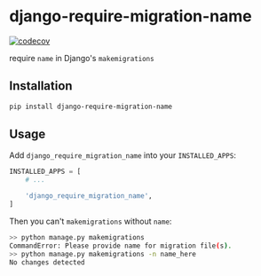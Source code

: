 # django-require-migration-name

[![codecov](https://codecov.io/gh/whtsky/django-require-migration-name/branch/master/graph/badge.svg?token=WXUN262JEF)](https://codecov.io/gh/whtsky/django-require-migration-name)

require `name` in Django's `makemigrations`

## Installation

```bash
pip install django-require-migration-name
```

## Usage

Add `django_require_migration_name` into your `INSTALLED_APPS`:

```python
INSTALLED_APPS = [
    # ...

    'django_require_migration_name',
]
```

Then you can't `makemigrations` without `name`:

```bash
>> python manage.py makemigrations
CommandError: Please provide name for migration file(s).
>> python manage.py makemigrations -n name_here
No changes detected
```
